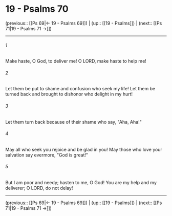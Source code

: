# 19 - Psalms 70

(previous:: [[Ps 69|← 19 - Psalms 69]]) | (up:: [[19 - Psalms]]) | (next:: [[Ps 71|19 - Psalms 71 →]])

***


###### 1 
Make haste, O God, to deliver me! O LORD, make haste to help me! 

###### 2 
Let them be put to shame and confusion who seek my life! Let them be turned back and brought to dishonor who delight in my hurt! 

###### 3 
Let them turn back because of their shame who say, "Aha, Aha!" 

###### 4 
May all who seek you rejoice and be glad in you! May those who love your salvation say evermore, "God is great!" 

###### 5 
But I am poor and needy; hasten to me, O God! You are my help and my deliverer; O LORD, do not delay!

***

(previous:: [[Ps 69|← 19 - Psalms 69]]) | (up:: [[19 - Psalms]]) | (next:: [[Ps 71|19 - Psalms 71 →]])
